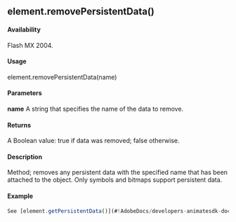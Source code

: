 ## element.removePersistentData()

#### Availability

Flash MX 2004.

#### Usage

element.removePersistentData(name)

#### Parameters

**name** A string that specifies the name of the data to remove.

#### Returns

A Boolean value: true if data was removed; false otherwise.

#### Description

Method; removes any persistent data with the specified name that has been attached to the object. Only symbols and bitmaps support persistent data.

#### Example

```javascript
See [element.getPersistentData()](#!AdobeDocs/developers-animatesdk-docs/master/Element_object/element2.md).

```
